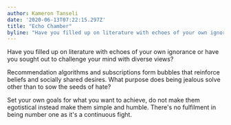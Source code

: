 ```yaml
---
author: Kameron Tanseli
date: '2020-06-13T07:22:15.297Z'
title: "Echo Chamber"
byline: "Have you filled up on literature with echoes of your own ignorance or have you sought out to challenge your mind with diverse views?"
---
```


Have you filled up on literature with echoes of your own ignorance or have you sought out to challenge your mind with diverse views?

Recommendation algorithms and subscriptions form bubbles that reinforce beliefs and socially shared desires. What purpose does being jealous solve other than to sow the seeds of hate?

Set your own goals for what you want to achieve, do not make them egotistical instead make them simple and humble. There's no fulfilment in being number one as it's a continuous fight.
